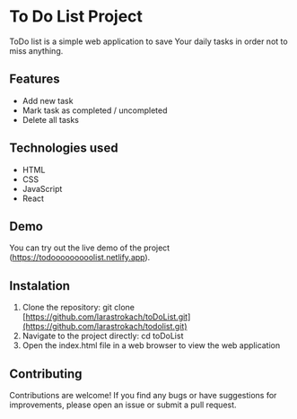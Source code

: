 # To Do List Project

ToDo list is a simple web application to save Your daily tasks in order not to miss anything.

## Features
* Add new task
* Mark task as completed / uncompleted
* Delete all tasks

## Technologies used
* HTML
* CSS
* JavaScript
* React

## Demo 
You can try out the live demo of the project (https://todooooooooolist.netlify.app).

## Instalation
1. Clone the repository: git clone [https://github.com/larastrokach/toDoList.git](https://github.com/larastrokach/todolist.git)
2. Navigate to the project directly: cd toDoList
3. Open the index.html file in a web browser to view the web application 

## Contributing
Contributions are welcome! If you find any bugs or have suggestions for improvements, please open an issue or submit a pull request.
